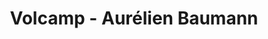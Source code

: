 ---
  name: Aurélien Baumann
  title: Volcamp - Aurélien Baumann
  abstract: 
  twitter: none
  photo: none
  linkedin: none
  keynotes: false
---